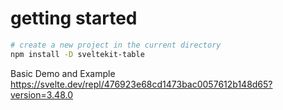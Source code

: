 # getting started

```bash
# create a new project in the current directory
npm install -D sveltekit-table
```

Basic Demo and Example
https://svelte.dev/repl/476923e68cd1473bac0057612b148d65?version=3.48.0
